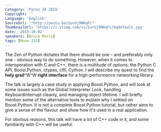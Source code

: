 ```yaml
---
Category: 'PyCon ZA 2015'
Copyright: ''
Language: 'English'
SourceUrl: '"http://youtu.be/2urUj9NRqFc"'
ThumbnailUrl: 'https://i.ytimg.com/vi/2urUj9NRqFc/hqdefault.jpg'
date: '2015-10-02'
speakers: [Bruce Merry]
tags: [Room 215]
---
```

The Zen of Python dictates that there should be one - and preferably only one - obvious way to do something. However, when it comes to interoperation with C and C++, there is a multitude of options: the Python C API, Boost.Python, ctypes, cffi, Cython. I will describe my quest to find the **holy grail**^W^W **right interface** for a high-performance networking library.

The talk is largely a case study in applying Boost.Python, and will look at some issues such as the Global Interpreter Lock, handling KeyboardInterrupt cleanly, and managing object lifetime. I will briefly mention some of the alternative tools to explain why I settled on Boost.Python. It is not a complete Boost.Python tutorial, but rather aims to give a sense of the flavour and show how it's used in a real application.

For obvious reasons, this talk will have a lot of C++ code in it, and some familiarity with C++ will be useful.